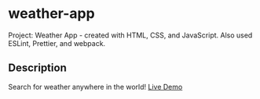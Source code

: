 # weather-app

Project: Weather App - created with HTML, CSS, and JavaScript. Also used ESLint, Prettier, and webpack.

## Description

Search for weather anywhere in the world! [Live Demo](https://bret-henderson.github.io/weather-app/)
